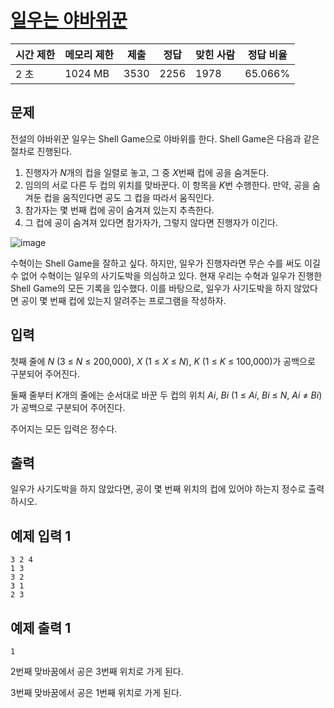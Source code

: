 # [일우는 야바위꾼](https://www.acmicpc.net/problem/20361)

| 시간 제한 | 메모리 제한 | 제출 | 정답 | 맞힌 사람 | 정답 비율 |
| --- | --- | --- | --- | --- | --- |
| 2 초 | 1024 MB | 3530 | 2256 | 1978 | 65.066% |

## 문제

전설의 야바위꾼 일우는 Shell Game으로 야바위를 한다. Shell Game은 다음과 같은 절차로 진행된다.

1. 진행자가 *N*개의 컵을 일렬로 놓고, 그 중 *X*번째 컵에 공을 숨겨둔다.
2. 임의의 서로 다른 두 컵의 위치를 맞바꾼다. 이 항목을 *K*번 수행한다. 만약, 공을 숨겨둔 컵을 움직인다면 공도 그 컵을 따라서 움직인다.
3. 참가자는 몇 번째 컵에 공이 숨겨져 있는지 추측한다.
4. 그 컵에 공이 숨겨져 있다면 참가자가, 그렇지 않다면 진행자가 이긴다.

![image](https://upload.acmicpc.net/3a3fbee0-2322-4556-a978-1732f9da439f/-/preview/)

수혁이는 Shell Game을 잘하고 싶다. 하지만, 일우가 진행자라면 무슨 수를 써도 이길 수 없어 수혁이는 일우의 사기도박을 의심하고 있다. 현재 우리는 수혁과 일우가 진행한 Shell Game의 모든 기록을 입수했다. 이를 바탕으로, 일우가 사기도박을 하지 않았다면 공이 몇 번째 컵에 있는지 알려주는 프로그램을 작성하자.

## 입력

첫째 줄에 *N* (3 ≤ *N* ≤ 200,000), *X* (1 ≤ *X* ≤ *N*), *K* (1 ≤ *K* ≤ 100,000)가 공백으로 구분되어 주어진다.

둘째 줄부터 *K*개의 줄에는 순서대로 바꾼 두 컵의 위치 *Ai*, *Bi* (1 ≤ *Ai*, *Bi* ≤ *N*, *Ai* ≠ *Bi*)가 공백으로 구분되어 주어진다.

주어지는 모든 입력은 정수다.

## 출력

일우가 사기도박을 하지 않았다면, 공이 몇 번째 위치의 컵에 있어야 하는지 정수로 출력하시오.

## 예제 입력 1

```
3 2 4
1 3
3 2
3 1
2 3

```

## 예제 출력 1

```
1

```

2번째 맞바꿈에서 공은 3번째 위치로 가게 된다.

3번째 맞바꿈에서 공은 1번째 위치로 가게 된다.
